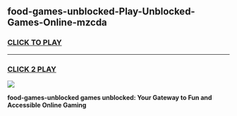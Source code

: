 
## food-games-unblocked-Play-Unblocked-Games-Online-mzcda
<h3>
<a href="https://premium76.site?title=food-games-unblocked&ref=24A">CLICK TO PLAY</a></h3>
<hr>

<h3>
<a href="https://premium76.site?title=food-games-unblocked&ref=24A">CLICK 2 PLAY</a>
  
</h3>

<a href="https://premium76.site?title=food-games-unblocked&ref=24A"><img src="https://clearcache.store/games.png"></a>


**food-games-unblocked games unblocked: Your Gateway to Fun and Accessible Online Gaming**
